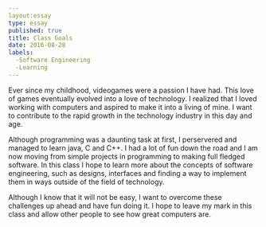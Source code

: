 ```yaml
---
layout:essay
type: essay
published: true
title: Class Goals
date: 2016-08-28
labels: 
  -Software Engineering
  -Learning
---
```


Ever since my childhood, videogames were a passion I have had.  This love of games eventually evolved into a love of technology. I realized that I loved working with computers and aspired to make it into a living of mine.  I want to contribute to the rapid growth in the technology industry in this day and age.

Although programming was a daunting task at first, I perservered and managed to learn java, C and C++.  I had a lot of fun down the road and I am now moving from simple projects in programming to making full fledged software.  In this class I hope to learn more about the concepts of software engineering, such as designs, interfaces and finding a way to implement them in ways outside of the field of technology.

Although I know that it will not be easy, I want to overcome these challenges up ahead and have fun doing it. I hope to leave my mark in this class and allow other people to see how great computers are.
